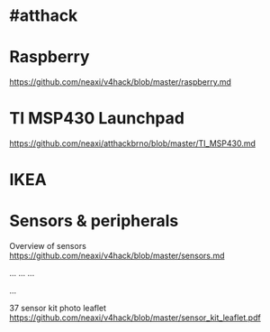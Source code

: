 # #atthack

# Raspberry
https://github.com/neaxi/v4hack/blob/master/raspberry.md

# TI MSP430 Launchpad
https://github.com/neaxi/atthackbrno/blob/master/TI_MSP430.md

# IKEA


# Sensors & peripherals
Overview of sensors
https://github.com/neaxi/v4hack/blob/master/sensors.md

...
...
...

...



37 sensor kit photo leaflet
https://github.com/neaxi/v4hack/blob/master/sensor_kit_leaflet.pdf
